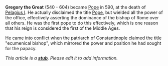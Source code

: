 **Gregory the Great** (540 - 604) became [Pope](Pope "Pope") in
590, at the death of
[Pelagius I](index.php?title=Pelagius_I&action=edit&redlink=1 "Pelagius I (page does not exist)").
He actually disclaimed the title [Pope](Pope "Pope"), but wielded
all the power of the office, effectively asserting the dominance of
the bishop of Rome over all others. He was the first pope to do
this effectively, which is one reason that his reign is considered
the first of the Middle Ages.

He came into conflict when the patriarch of Constantinople claimed
the title "ecumenical bishop", which mirrored the power and
position he had sought for the papacy.

*This article is a **[stub](http://www.theopedia.com/Category:Theopedia_stubs "Category:Theopedia stubs")**. Please edit it to add information.*


